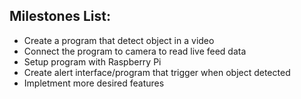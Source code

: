 ## Milestones List:
* Create a program that detect object in a video
* Connect the program to camera to read live feed data
* Setup program with Raspberry Pi
* Create alert interface/program that trigger when object detected
* Impletment more desired features